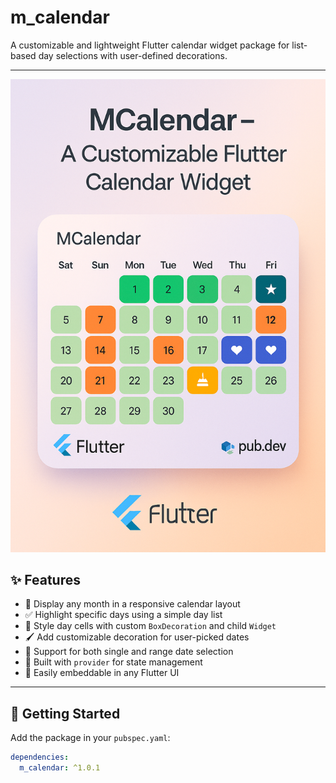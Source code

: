 # m_calendar

A customizable and lightweight Flutter calendar widget package for list-based day selections with user-defined decorations.

---

![MCalendar Preview](https://raw.githubusercontent.com/MuntasirAsif/m_calendar/main/assets/calendar_preview.png)

## ✨ Features

- 📅 Display any month in a responsive calendar layout
- ✅ Highlight specific days using a simple day list
- 🎨 Style day cells with custom `BoxDecoration` and child `Widget`
- 🖌️ Add customizable decoration for user-picked dates
- 📆 Support for both single and range date selection
- 💼 Built with `provider` for state management
- 🧩 Easily embeddable in any Flutter UI

---

## 🚀 Getting Started

Add the package in your `pubspec.yaml`:

```yaml
dependencies:
  m_calendar: ^1.0.1
